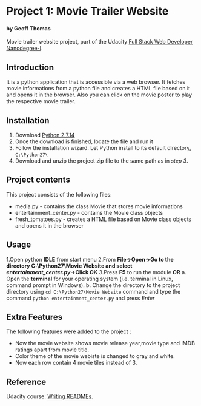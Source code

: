 # Project 1: Movie Trailer Website
#### by Geoff Thomas

Movie trailer website project, part of the Udacity [Full Stack Web Developer Nanodegree-I](https://www.udacity.com/course/full-stack-web-developer-nanodegree--nd004).

## Introduction
It is a python application that is accessible via a web browser. It fetches movie informations from a python file and creates a HTML file based on it and opens it in the browser. Also you can click on the movie poster to play the respective movie trailer.

## Installation

1. Download [Python 2.7.14](https://www.python.org/downloads/)
2. Once the download is finished, locate the file and run it
3. Follow the installation wizard. Let Python install to its default directory, `C:\Python27\`
4. Download and unzip the project zip file to the same path as in _step 3_.

## Project contents

This project consists of the following files:
* media.py - contains the class Movie that stores movie informations
* entertainment_center.py - contains the Movie class objects
* fresh_tomatoes.py - creates a HTML file based on Movie class objects and opens it in the browser

## Usage

1.Open python **IDLE** from start menu
2.From **File->Open->Go to the directory C:\Python27\Movie Website and select _entertainment_center.py_->Click OK**
3.Press **F5** to run the module
**OR**
a. Open the **terminal** for your operating system (i.e. terminal in Linux, command prompt in Windows).
b. Change the directory to the project directory using `cd C:\Python27\Movie Website` command and type the command `python entertainment_center.py` and press _Enter_

## Extra Features
The following features were added to the project :
* Now the movie website shows movie release year,movie type and IMDB ratings apart from movie title.
* Color theme of the movie webiste is changed to gray and white.
* Now each row contain 4 movie tiles instead of 3.

## Reference

Udacity course: [Writing READMEs](https://classroom.udacity.com/courses/ud777).
